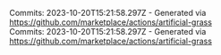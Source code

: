 Commits: 2023-10-20T15:21:58.297Z - Generated via https://github.com/marketplace/actions/artificial-grass
<br>
Commits: 2023-10-20T15:21:58.297Z - Generated via https://github.com/marketplace/actions/artificial-grass
<br>
